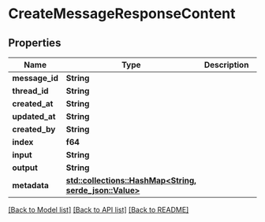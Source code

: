 # CreateMessageResponseContent

## Properties

Name | Type | Description | Notes
------------ | ------------- | ------------- | -------------
**message_id** | **String** |  | 
**thread_id** | **String** |  | 
**created_at** | **String** |  | 
**updated_at** | **String** |  | 
**created_by** | **String** |  | 
**index** | **f64** |  | 
**input** | **String** |  | 
**output** | **String** |  | 
**metadata** | [**std::collections::HashMap<String, serde_json::Value>**](serde_json::Value.md) |  | 

[[Back to Model list]](../README.md#documentation-for-models) [[Back to API list]](../README.md#documentation-for-api-endpoints) [[Back to README]](../README.md)


